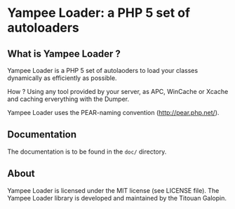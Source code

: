 Yampee Loader: a PHP 5 set of autoloaders
=============================================================

What is Yampee Loader ?
----------------------------

Yampee Loader is a PHP 5 set of autolaoders to load your classes dynamically
as efficiently as possible.

How ? Using any tool provided by your server, as APC, WinCache or Xcache and caching
erverything with the Dumper.

Yampee Loader uses the PEAR-naming convention (http://pear.php.net/).

Documentation
-------------

The documentation is to be found in the `doc/` directory.

About
-------

Yampee Loader is licensed under the MIT license (see LICENSE file).
The Yampee Loader library is developed and maintained by the Titouan Galopin.
